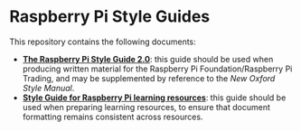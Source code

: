 # Raspberry Pi Style Guides

This repository contains the following documents: 

- [**The Raspberry Pi Style Guide 2.0**](../raspberrypilearning/style-guide/style-guide.md): this guide should be used when producing written material for the Raspberry Pi Foundation/Raspberry Pi Trading, and may be supplemented by reference to the *New Oxford Style Manual*. 
- [**Style Guide for Raspberry Pi learning resources**](../raspberrypilearning/style-guide/style-guide-for-resources.md): this guide should be used when preparing learning resources, to ensure that document formatting remains consistent across resources.  
